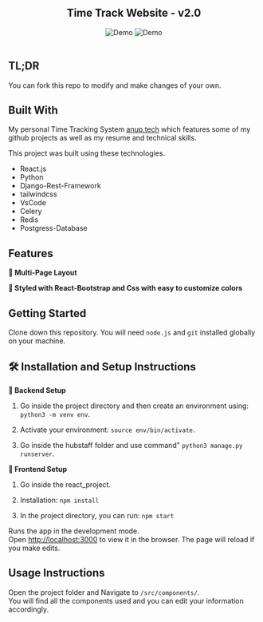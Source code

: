 <h2 align="center">
  Time Track Website - v2.0<br/>
</h2>
<div align="center">
  <img alt="Demo" src="./Images/readme1.png" />
  <img alt="Demo" src="./Images/readme2.png" />
</div>

<br/>



## TL;DR

You can fork this repo to modify and make changes of your own.

## Built With

My personal Time Tracking System <a href="https://anup.vercel.app/" target="_blank">anup.tech</a> which features some of my github projects as well as my resume and technical skills.<br/>

This project was built using these technologies.

- React.js
- Python
- Django-Rest-Framework
- tailwindcss
- VsCode
- Celery
- Redis
- Postgress-Database


## Features

**📖 Multi-Page Layout**

**🎨 Styled with React-Bootstrap and Css with easy to customize colors**


## Getting Started

Clone down this repository. You will need `node.js` and `git` installed globally on your machine.

## 🛠 Installation and Setup Instructions

**📖 Backend Setup**

1. Go inside the project directory and then create an environment using: `python3 -m venv env`.

2. Activate your environment: `source env/bin/activate`.

3. Go inside the hubstaff folder and use command" `python3 manage.py runserver`.

**📖 Frontend Setup**

1. Go inside the react_project.

2. Installation: `npm install`

3. In the project directory, you can run: `npm start`

Runs the app in the development mode.\
Open [http://localhost:3000](http://localhost:3000) to view it in the browser.
The page will reload if you make edits.

## Usage Instructions

Open the project folder and Navigate to `/src/components/`. <br/>
You will find all the components used and you can edit your information accordingly.

